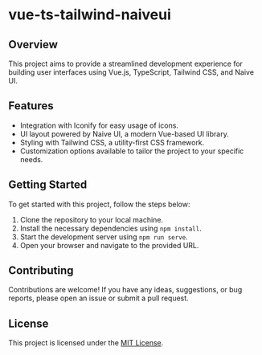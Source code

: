# vue-ts-tailwind-naiveui

## Overview
This project aims to provide a streamlined development experience for building user interfaces using Vue.js, TypeScript, Tailwind CSS, and Naive UI.

## Features
- Integration with Iconify for easy usage of icons.
- UI layout powered by Naive UI, a modern Vue-based UI library.
- Styling with Tailwind CSS, a utility-first CSS framework.
- Customization options available to tailor the project to your specific needs.

## Getting Started
To get started with this project, follow the steps below:

1. Clone the repository to your local machine.
2. Install the necessary dependencies using `npm install`.
3. Start the development server using `npm run serve`.
4. Open your browser and navigate to the provided URL.

## Contributing
Contributions are welcome! If you have any ideas, suggestions, or bug reports, please open an issue or submit a pull request.

## License
This project is licensed under the [MIT License](LICENSE).
